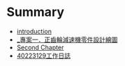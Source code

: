 # Summary

* [introduction](README.md)
* [_專案一．正齒輪減速機零件設計繪圖](chapter1.md)
* [Second Chapter](chapter2.md)
* [40223129工作日誌](402231429gong_zuo_ri_zhi.md)

